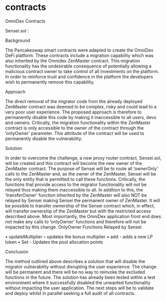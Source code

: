 # contracts
OmniDex Contracts

Sensei.sol :

Background

The Pancakeswap smart contracts were adapted to create the OmniDex DeFi platform. These
contracts include a migration capability which was also inherited by the Omnidex ZenMaster
contract. This migration functionality has the undesirable consequence of potentially allowing a
malicious contract owner to take control of all investments on the platform. In order to reinforce
trust and confidence in the platform the developers wish to permanently remove this capability.

Approach

The direct removal of the migrator code from the already deployed ZenMaster contract was deemed
to be complex, risky and could lead to a very poor user experience. The proposed approach is
therefore to permanently disable this code by making it inaccessible to all users, devs and owners.
Critically, the migration functionality within the ZenMaster contract is only accessible to the owner
of the contract through the ‘onlyOwner’ parameter. This attribute of the contract will be used to
permanently disable the vulnerability.

Solution

In order to overcome the challenge, a new proxy router contract, Sensei.sol, will be created and this
contract will become the new owner of the ZenMaster contract. The purpose of Sensei will be to
route all ‘ownerOnly’ calls to the ZenMaster and, as the owner of the ZenMaster, Sensei will be the
only entity that is permitted to call these functions. Critically, the functions that provide access to
the migrator functionality will not be relayed thus making them inaccessible to all.
In addition to this, the ‘transferOwner’ function inherited by the ZenMaster will also NOT be relayed
by Sensei making Sensei the permanent owner of ZenMaster. It will be possible to transfer
ownership of the Sensei contract which, in effect, will transfer ownership of the ZenMaster but with
the restricted access described above.
Most importantly, the OmniDex application front end does not make any calls to ‘onlyOwner’
functions and therefore will not be impacted by this change.
OnlyOwner Functions Relayed by Sensei

• updateMultiplier – updates the bonus multiplier
• add - adds a new LP token
• Set - Updates the pool allocation points

Conclusion

The method outlined above describes a solution that will disable the migrator vulnerability without
disrupting the user experience. The change will be permanent and there will be no way to reinvoke
the excluded functions in the future. The solution has already been tested within a test environment
where it successfully disabled the unwanted functionality without impacting the user application.
The next steps will be to validate and deploy whilst in parallel seeking a full audit of all contracts.
